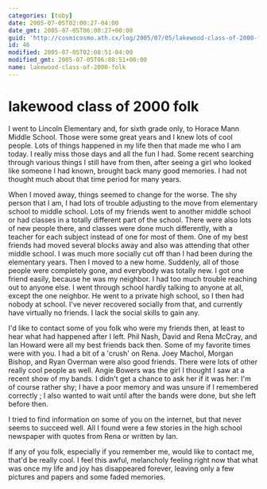 ```yaml
---
categories: [toby]
date: 2005-07-05T02:00:27-04:00
date_gmt: 2005-07-05T06:00:27+00:00
guid: 'http://cosmicosmo.ath.cx/log/2005/07/05/lakewood-class-of-2000-folk/'
id: 46
modified: 2005-07-05T02:08:51-04:00
modified_gmt: 2005-07-05T06:08:51+00:00
name: lakewood-class-of-2000-folk
---
```


lakewood class of 2000 folk
===========================

I went to Lincoln Elementary and, for sixth grade only, to Horace Mann Middle School.  Those were some great years and I knew lots of cool people.  Lots of things happened in my life then that made me who I am today.  I really miss those days and all the fun I had.  Some recent searching through various things I still have from then, after seeing a girl who looked like someone I had known, brought back many good memories.  I had not thought much about that time period for many years.

When I moved away, things seemed to change for the worse.  The shy person that I am, I had lots of trouble adjusting to the move from elementary school to middle school.  Lots of my friends went to another middle school or had classes in a totally different part of the school.  There were also lots of new people there, and classes were done much differently, with a teacher for each subject instead of one for most of them.  One of my best friends had moved several blocks away and also was attending that other middle school.  I was much more socially cut off than I had been during the elementary years.  Then I moved to a new home.  Suddenly, all of those people were completely gone, and everybody was totally new.  I got one friend easily, because he was my neighbor.  I had too much trouble reaching out to anyone else.  I went through school hardly talking to anyone at all, except the one neighbor.  He went to a private high school, so I then had nobody at school.  I've never recovered socially from that, and currently have virtually no friends.  I lack the social skills to gain any.

I'd like to contact some of you folk who were my friends then, at least to hear what had happened after I left.  Phil Nash, David and Rena McCray, and Ian Howard were all my best friends back then.  Some of my favorite times were with you.  I had a bit of a 'crush' on Rena.  Joey Machol, Morgan Bishop, and Ryan Overman were also good friends.  There were lots of other really cool people as well.  Angie Bowers was the girl I thought I saw at a recent show of my bands.  I didn't get a chance to ask her if it was her:  I'm of course rather shy; I have a poor memory and was unsure if I remembered correctly ; I also wanted to wait until after the bands were done, but she left before then.

I tried to find information on some of you on the internet, but that never seems to succeed well.  All I found were a few stories in the high school newspaper with quotes from Rena or written by Ian.

If any of you folk, especially if you remember me, would like to contact me, that'd be really cool.      I feel this awful, melancholy feeling right now that what was once my life and joy has disappeared forever, leaving only a few pictures and papers and some faded memories.
